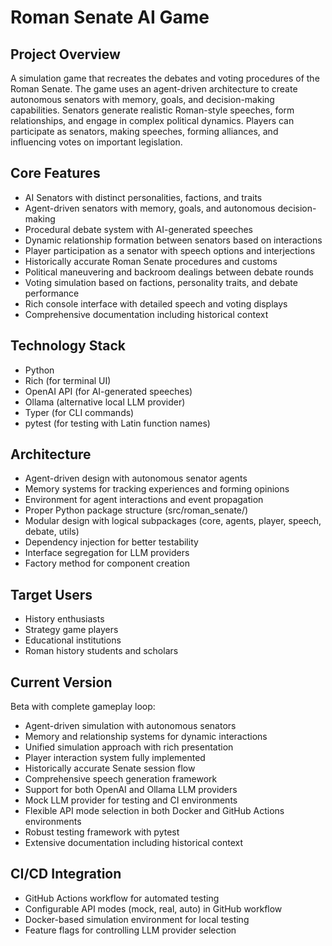 # Roman Senate AI Game

## Project Overview
A simulation game that recreates the debates and voting procedures of the Roman Senate. The game uses an agent-driven architecture to create autonomous senators with memory, goals, and decision-making capabilities. Senators generate realistic Roman-style speeches, form relationships, and engage in complex political dynamics. Players can participate as senators, making speeches, forming alliances, and influencing votes on important legislation.

## Core Features
- AI Senators with distinct personalities, factions, and traits
- Agent-driven senators with memory, goals, and autonomous decision-making
- Procedural debate system with AI-generated speeches
- Dynamic relationship formation between senators based on interactions
- Player participation as a senator with speech options and interjections
- Historically accurate Roman Senate procedures and customs
- Political maneuvering and backroom dealings between debate rounds
- Voting simulation based on factions, personality traits, and debate performance
- Rich console interface with detailed speech and voting displays
- Comprehensive documentation including historical context

## Technology Stack
- Python
- Rich (for terminal UI)
- OpenAI API (for AI-generated speeches)
- Ollama (alternative local LLM provider)
- Typer (for CLI commands)
- pytest (for testing with Latin function names)

## Architecture
- Agent-driven design with autonomous senator agents
- Memory systems for tracking experiences and forming opinions
- Environment for agent interactions and event propagation
- Proper Python package structure (src/roman_senate/)
- Modular design with logical subpackages (core, agents, player, speech, debate, utils)
- Dependency injection for better testability
- Interface segregation for LLM providers
- Factory method for component creation

## Target Users
- History enthusiasts
- Strategy game players
- Educational institutions
- Roman history students and scholars

## Current Version
Beta with complete gameplay loop:
- Agent-driven simulation with autonomous senators
- Memory and relationship systems for dynamic interactions
- Unified simulation approach with rich presentation
- Player interaction system fully implemented
- Historically accurate Senate session flow
- Comprehensive speech generation framework
- Support for both OpenAI and Ollama LLM providers
- Mock LLM provider for testing and CI environments
- Flexible API mode selection in both Docker and GitHub Actions environments
- Robust testing framework with pytest
- Extensive documentation including historical context

## CI/CD Integration
- GitHub Actions workflow for automated testing
- Configurable API modes (mock, real, auto) in GitHub workflow
- Docker-based simulation environment for local testing
- Feature flags for controlling LLM provider selection